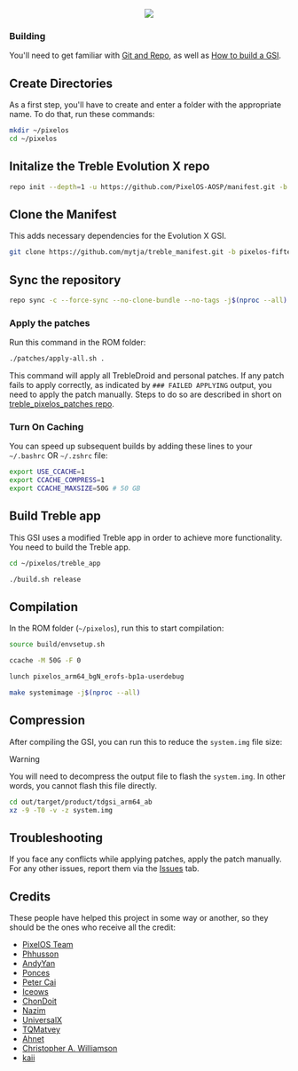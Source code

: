 <p align="center">
  <img src="https://avatars.githubusercontent.com/u/82160282?s=200&v=4">
</p>

### Building
You'll need to get familiar with [Git and Repo](https://source.android.com/source/using-repo.html), as well as [How to build a GSI](https://github.com/TrebleDroid/treble_experimentations/wiki/How-to-build-a-GSI%3F).

## Create Directories
As a first step, you'll have to create and enter a folder with the appropriate name.
To do that, run these commands:

```bash
mkdir ~/pixelos
cd ~/pixelos
```

## Initalize the Treble Evolution X repo
```bash
repo init --depth=1 -u https://github.com/PixelOS-AOSP/manifest.git -b fifteen --git-lfs
```

## Clone the Manifest
This adds necessary dependencies for the Evolution X GSI.
```bash
git clone https://github.com/mytja/treble_manifest.git -b pixelos-fifteen .repo/local_manifests
```

## Sync the repository
```bash
repo sync -c --force-sync --no-clone-bundle --no-tags -j$(nproc --all)
```

### Apply the patches
Run this command in the ROM folder:
```bash
./patches/apply-all.sh .
```

This command will apply all TrebleDroid and personal patches. If any patch fails to apply correctly, as indicated by `### FAILED APPLYING` output, you need to apply the patch manually. Steps to do so are described in short on [treble_pixelos_patches repo](https://github.com/mytja/treble_pixelos_patches/blob/fifteen/README.md).

### Turn On Caching
You can speed up subsequent builds by adding these lines to your `~/.bashrc` OR `~/.zshrc` file:

```bash
export USE_CCACHE=1
export CCACHE_COMPRESS=1
export CCACHE_MAXSIZE=50G # 50 GB
```

## Build Treble app
This GSI uses a modified Treble app in order to achieve more functionality. You need to build the Treble app.
```bash
cd ~/pixelos/treble_app

./build.sh release
```

## Compilation 
In the ROM folder (`~/pixelos`), run this to start compilation:

```bash
source build/envsetup.sh

ccache -M 50G -F 0

lunch pixelos_arm64_bgN_erofs-bp1a-userdebug 

make systemimage -j$(nproc --all)
```

## Compression
After compiling the GSI, you can run this to reduce the `system.img` file size:
> [!WARNING]
> You will need to decompress the output file to flash the `system.img`. In other words, you cannot flash this file directly.

```bash
cd out/target/product/tdgsi_arm64_ab
xz -9 -T0 -v -z system.img 
```

## Troubleshooting
If you face any conflicts while applying patches, apply the patch manually.
For any other issues, report them via the [Issues](https://github.com/mytja/treble_pixelos/issues) tab.

## Credits
These people have helped this project in some way or another, so they should be the ones who receive all the credit:
- [PixelOS Team](https://github.com/PixelOS)
- [Phhusson](https://github.com/phhusson)
- [AndyYan](https://github.com/AndyCGYan)
- [Ponces](https://github.com/ponces)
- [Peter Cai](https://github.com/PeterCxy)
- [Iceows](https://github.com/Iceows)
- [ChonDoit](https://github.com/ChonDoit)
- [Nazim](https://github.com/naz664)
- [UniversalX](https://github.com/orgs/UniversalX-devs/)
- [TQMatvey](https://github.com/TQMatvey)
- [Ahnet](https://github.com/ahnet-69)
- [Christopher A. Williamson](https://github.com/cawilliamson)
- [kaii](https://github.com/kaii-lb)
